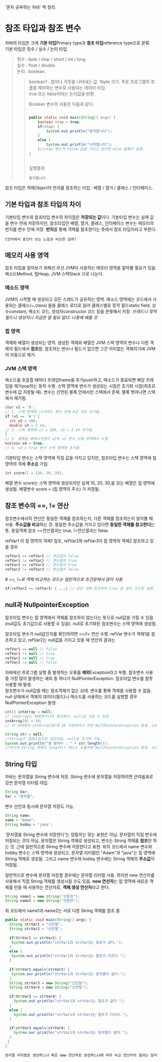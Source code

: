 '혼자 공부하는 자바' 책 정리.

# 참조 타입과 참조 변수
자바의 타입은 크게 **기본 타입**Primary type과 **참조 타입**reference type으로 분류.   
기본 타입은 정수 / 실수 / 논리 타입.   
>정수 : byte / char / short / int / long   
>실수 : float / double   
>논리 : boolean.   
> > boolean? : 참이나 거짓을 나타내는 값. 1byte 크기. 주로 프로그램의 흐름을 제어하는 변수로 사용되는 데이터 타입.   
> > true 또는 false이라는 논리값을 반환.   
> >
> >Boolean 변수의 사용은 다음과 같다.
> >
> >```java
> >
> >public static void main(String[] args) {
> >		boolean stop = true;
> >		if(stop) {
> >			System.out.println("중지합니다");
> >		} 
> >		else {
> >			System.out.println("시작합니다");
> >		}//stop 변수가 false 값을 가지고 있다면 else 블록이 실행.
> >	}
> >  
> >```
> >실행결과
> >
> >```
> >중지합니다
> >```

참조 타입은 객체Object의 번지를 참조하는 타입 : 배열 / 열거 / 클래스 / 인터페이스.

## 기본 타입과 참조 타입의 차이
기본타입 변수와 참조타입 변수의 차이점은 **저장되는 값**이다. 기본타입 변수는 실제 값을 변수 안에 저장하지만, 참조타입인 배열, 열거, 클래스, 인터페이스 변수는 메모리의 번지를 변수 안에 저장. **번지**를 통해 객체를 참조한다는 뜻에서 참조 타입이라고 부른다.
```
C언어에서 포인터 쓰는 느낌과 비슷한 걸까?
```

## 메모리 사용 영역
참조 타입을 알아보기 위해선 우선 JVM이 사용하는 메모리 영역을 알아볼 필요가 있음. 메소드Method, 힙Heap, JVM 스택Stack 으로 나눈다.

### 메소드 영역
JVM이 시작할 때 생성되고 모든 스레드가 공유하는 영역. 메소드 영역에는 코드에서 사용되는 클래스(~.class) 들을 클래스 로더로 읽어 클래스별로 정적 필드static field, 상수constant, 메소드 코드, 생성자constructor 코드 등을 분류해서 저장.
*쓰레드니 정적 필드니 생성자니 지금은 알 필요 없다. 나중에 배울 것*
### 힙 영역
객체와 배열이 생성되는 영역. 생성된 객체와 배열은 JVM 스택 영역의 변수나 다른 객체의 필드에서 **참조**함. 참조하는 변수나 필드가 없으면 그건 의미없는 객체이기에 JVM 이 자동으로 제거.
### JVM 스택 영역
메소드를 호출할 때마다 프레임frame을 추가push하고, 메소드가 종료되면 해당 프레임을 제거pop하는 동작 수행. 스택 영역에 변수가 생성되는 시점은 초기화 시점(최초로 변수에 값 저장될 때). 변수는 선언된 블록 안에서만 스택에서 존재. 블록 벗어나면 스택에서 제거됨.

```java
char v1 = 'A';
// 1. 스택 영역에 v1이라는 변수 안에 A값 저장 추가됨.
if (v1 == 'A') {
  int v2 = 100;
  double v3 = 3.14;
// 2. 스택 영역에 v2 = 100, v3 = 3.14 추가됨.
}
// 3. 블록을 빠져나가면서 v2와 v3 변수 스택 영역에서 소멸.
boolean v4 = true;
// 4. v4 = true 변수 스택 영역에 추가됨.
```

기본타입 변수는 스택 영역에 직접 값을 가지고 있지만, 참조타입 변수는 스택 영역에 힙 영역의 객체 **주소**를 가짐.
```java
int score[] = {10, 20, 30};
```
배열 변수 score는 스택 영역에 생성되지만 실제 10, 20, 30,을 갖는 배열은 힙 영역에 생성됨. 배열변수 score = (힙 영역의 주소) 가 저장됨. 

## 참조 변수의 ==, != 연산
참조변수에서의 연산은 동일한 객체를 참조하는지, 다른 객체를 참조하는지 알아볼 때 사용. **주소값을 비교**하는 것. 동일한 주소값을 가지고 있다면 **동일한 객체를 참고한다**는 뜻.
동일객체 참조 ==연산결과는 true, !=연산결과는 false.

refVar1 이 힙 영역의 객체1 참조, refVar2와 refVar3이 힙 영역의 객체2 참조하고 있을 경우

```java
refVar1 == refVar2 // 연산결과 false
refVar1 != refVar2 // 연산결과 true
refVar2 == refVar3 // 연산결과 true
refVar2 != refVar3 // 연산결과 false
```
*# ==, !=로 객체 비교하는 코드는 일반적으로 조건문에서 많이 사용.*
```java
if(refVar2 == refVar3) { ...} // 같은 객체 참조하여 true 일 경우 조건문 실행. 
```
## null과 NullpointerException
참조타입 변수는 힙 영역에서 객체를 참조하지 않는다는 뜻으로 null값을 가질 수 있음(null값도 초기값으로 사용할 수 있음). null로 초기화된 참조변수는 스택 영역에 생성됨.

참조타입 변수가 null값인지를 확인하려면 ==/!= 연산 수행.
refVar 변수가 객체1을 참조하고 있고, refVar2는 null값을 가지고 있을 때 연산의 결과는
```java
refVar1 == null // false
refVar1 != null // true
refVar2 == null // true
refVar2 != null // false
```

자바에선 프로그램 실행 중 발생하는 오류를 **예외**Exception라고 부름. 참조변수 사용 중 가장 많이 발생하는 예외 중 하나가 NullPointerException. 참조타입 변수를 잘못 사용할 때 발생.   
참조변수가 null값을 때는 참조객체가 없는 상태. 변수를 통해 객체를 사용할 수 없음. null 상태에서 객체의 데이터(필드)나 메소드를 사용하는 코드를 실행할 경우 NullPointerException 발생.

```java
int[] intArray = null;
// intArray는 배열변수니까 참조변수. null값 가질 수 있음.
intArray[0] = 10; 
// 이 상태에서 intArray[0]에 10 저장하려고 하면 NullPointerException 발생. intArray 변수가 참조하는 배열 객체는 없기(null) 때문.
```
```java
String str = null;
//String은 클래스임으로 참조타입. null로 초기화 가능.
System.out.println("총 문자수 : " + str.length()):
//여기서 String 객체의 length() 메소드 호출하면 NullPointerException 발생. str 변수가 참조하는 String 객체가 없기 때문.
```
## String 타입
자바는 문자열을 String 변수에 저장. String 변수에 문자열을 저장하려면 큰따옴표로 감싼 문자열 리터럴 대입.
```java
String Var;
Var = "문자열"; 
```
변수 선언과 동시에 문자열 저장도 가능.
```java
String name;
name = "Adam";
String hobby = "java';
```

'문자열을 String 변수에 저장한다'는 엄밀히는 맞는 표현은 아님. 문자열이 직접 변수에 저장되는 것이 아님. 문자열은 String 객체로 생성되고, 변수는 String 객체를 **참조**만 하는 것. 근데 일반적으론 String 변수에 저장한다고 표현. 위의 코드에서 name 변수와 hobby 변수는 스택 영역에 생성되고, 문자열 리터럴인 "Adam"과 "java"는 힙 영역에 String 객체로 생성됨. 그리고 name 변수와 hobby 변수에는 String 객체의 **주소값**이 저장됨.   
   
일반적으로 변수에 문자열 저장할 경우에는 문자열 리터럴 사용. 하지만 new 연산자를 사용해서 직접 String 객체를 생성시킬 수도 있음. **new 연산자**는 힙 영역에 새로운 객체를 만들 때 사용하는 연산자로, **객체 생성 연산자**라고 한다.
```java
String name1 = new String("신용권");
String name2 = new String("신용권");
```
위 코드에서 name1과 name2는 서로 다른 String 객체를 참조 중.

```java
public static void main(String[] args) {
  String strVar1 = "신민철";
  String strVar2 = "신민철";
  
  if(StrVar1 == strVar2) {
   System.out.println("strVar1과 strVar2는 참조가 같다.");
  }
  else {
   System.out.println("strVar1과 strVar2는 참조가 다르다.");
  }
    
  if(strVar1.equals(strVar2) {
   System.our.println("strVar1과 strVar2는 문자열이 같다.");
  }
  String strVar3 = new String("신민철");
  String strVar4 = new String("신민철"); 
  
  if(StrVar3 == strVar4) {
    System.out.println("strVar1과 strVar2는 참조가 같다.");
  }
  else {
    System.out.println("strVar1과 strVar2는 참조가 다르다.");
  }
  
  if(strVar3.equals(strVar4) {
    System.our.println("strVar1과 strVar2는 문자열이 같다.");
  }
 }
}
   
문자열 리터럴로 생성하느냐 혹은 new 연산자로 생성하느냐에 따라 비교 연산자의 결과는 달라질 수 있음. 동일 문자 리터럴로 String 객체 생성했을 경우 == 연산의 결과는 true. new 연산자로 String 객체를 생성했을 경우 == 연산의 결과는 false. == 연산자는 변수에 저장된 객체의 주소가 동일한지만 검사하기 때문.
